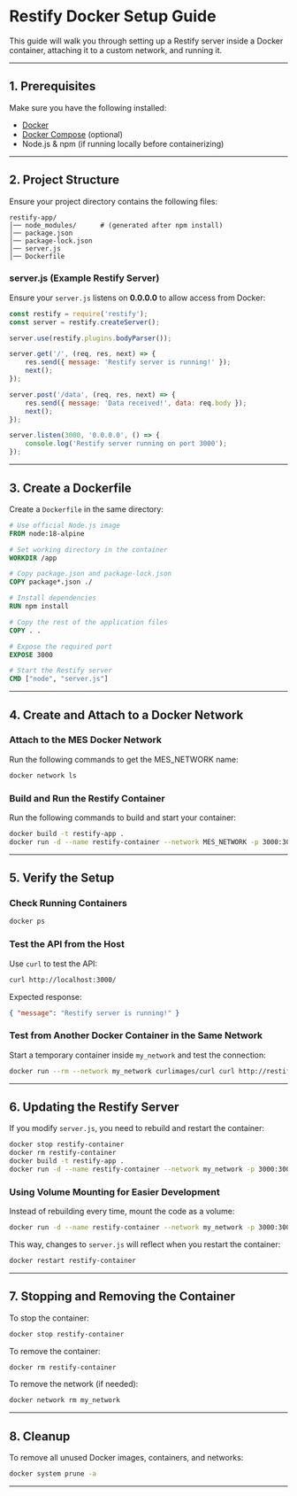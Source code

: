 # Restify Docker Setup Guide

This guide will walk you through setting up a Restify server inside a Docker container, attaching it to a custom network, and running it.

---

## **1. Prerequisites**
Make sure you have the following installed:
- [Docker](https://docs.docker.com/get-docker/)
- [Docker Compose](https://docs.docker.com/compose/install/) (optional)
- Node.js & npm (if running locally before containerizing)

---

## **2. Project Structure**
Ensure your project directory contains the following files:
```
restify-app/
│── node_modules/      # (generated after npm install)
│── package.json
│── package-lock.json
│── server.js
│── Dockerfile
```

### **server.js (Example Restify Server)**
Ensure your `server.js` listens on **0.0.0.0** to allow access from Docker:
```javascript
const restify = require('restify');
const server = restify.createServer();

server.use(restify.plugins.bodyParser());

server.get('/', (req, res, next) => {
    res.send({ message: 'Restify server is running!' });
    next();
});

server.post('/data', (req, res, next) => {
    res.send({ message: 'Data received!', data: req.body });
    next();
});

server.listen(3000, '0.0.0.0', () => {
    console.log('Restify server running on port 3000');
});
```

---



## **3. Create a Dockerfile**
Create a `Dockerfile` in the same directory:
```dockerfile
# Use official Node.js image
FROM node:18-alpine

# Set working directory in the container
WORKDIR /app

# Copy package.json and package-lock.json
COPY package*.json ./

# Install dependencies
RUN npm install

# Copy the rest of the application files
COPY . .

# Expose the required port
EXPOSE 3000

# Start the Restify server
CMD ["node", "server.js"]
```

---

## **4. Create and Attach to a Docker Network**

### **Attach to the MES Docker Network**
Run the following commands to get the MES_NETWORK name:
```sh
docker network ls
```


### **Build and Run the Restify Container**
Run the following commands to build and start your container:
```sh
docker build -t restify-app .
docker run -d --name restify-container --network MES_NETWORK -p 3000:3000 restify-app
```

---


## **5. Verify the Setup**
### **Check Running Containers**
```sh
docker ps
```

### **Test the API from the Host**
Use `curl` to test the API:
```sh
curl http://localhost:3000/
```
Expected response:
```json
{ "message": "Restify server is running!" }
```


### **Test from Another Docker Container in the Same Network**
Start a temporary container inside `my_network` and test the connection:
```sh
docker run --rm --network my_network curlimages/curl curl http://restify-container:3000/
```


---

## **6. Updating the Restify Server**
If you modify `server.js`, you need to rebuild and restart the container:
```sh
docker stop restify-container
docker rm restify-container
docker build -t restify-app .
docker run -d --name restify-container --network my_network -p 3000:3000 restify-app
```



### **Using Volume Mounting for Easier Development**
Instead of rebuilding every time, mount the code as a volume:
```sh
docker run -d --name restify-container --network my_network -p 3000:3000 -v "$(pwd):/app" restify-app
```
This way, changes to `server.js` will reflect when you restart the container:
```sh
docker restart restify-container
```


---



## **7. Stopping and Removing the Container**
To stop the container:
```sh
docker stop restify-container
```
To remove the container:
```sh
docker rm restify-container
```
To remove the network (if needed):
```sh
docker network rm my_network
```

---

## **8. Cleanup**
To remove all unused Docker images, containers, and networks:
```sh
docker system prune -a
```

---

